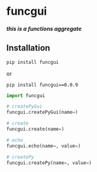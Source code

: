 # funcgui

##### this is a functions aggregate

## Installation

```shell
pip install funcgui
```

or

```shell
pip install funcgui==0.0.9
```



```python
import funcgui

# createPyGui
funcgui.createPyGui(name=)

# create
funcgui.create(name=)

# echo
funcgui.echo(name=, value=)

# createPy
funcgui.createPy(name=, value=)
```
